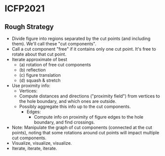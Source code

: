 # ICFP2021

## Rough Strategy
* Divide figure into regions separated by the cut points (and including them). We'll call these "cut components".
* Call a cut component "free" if it contains only one cut point. It's free to rotate about that cut point.
* Iterate approximate of best
  * (a) rotation of free cut components
  * (b) reflection
  * (c) figure translation
  * (d) squash & stretch
* Use proximity info:
  * Vertices:
  * Compute distances and directions ("proximity field") from vertices to the hole boundary,
    and which ones are outside.
  * Possibly aggregate this info up to the cut components.
    * Edges: 
      * Compute info on proximity of figure edges to the hole boundary, and find crossings.
* Note: Manipulate the graph of cut components (connected at the cut points),
  noting that some rotations around cut points will impact multiple cut components.
* Visualize, visualize, visualize.
* Iterate, iterate, iterate.
